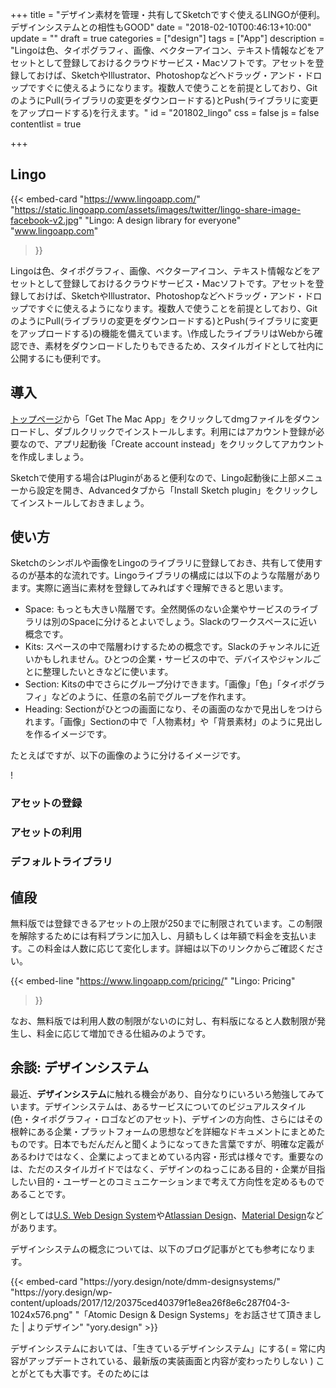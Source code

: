 +++
title = "デザイン素材を管理・共有してSketchですぐ使えるLINGOが便利。デザインシステムとの相性もGOOD"
date = "2018-02-10T00:46:13+10:00"
update = ""
draft = true
categories = ["design"]
tags = ["App"]
description = "Lingoは色、タイポグラフィ、画像、ベクターアイコン、テキスト情報などをアセットとして登録しておけるクラウドサービス・Macソフトです。アセットを登録しておけば、SketchやIllustrator、Photoshopなどへドラッグ・アンド・ドロップですぐに使えるようになります。複数人で使うことを前提としており、GitのようにPull(ライブラリの変更をダウンロードする)とPush(ライブラリに変更をアップロードする)を行えます。"
id = "201802_lingo"
css = false
js = false
contentlist = true

+++

## Lingo
{{< embed-card
    "https://www.lingoapp.com/"
    "https://static.lingoapp.com/assets/images/twitter/lingo-share-image-facebook-v2.jpg"
    "Lingo: A design library for everyone"
    "www.lingoapp.com"
>}}

Lingoは色、タイポグラフィ、画像、ベクターアイコン、テキスト情報などをアセットとして登録しておけるクラウドサービス・Macソフトです。アセットを登録しておけば、SketchやIllustrator、Photoshopなどへドラッグ・アンド・ドロップですぐに使えるようになります。複数人で使うことを前提としており、GitのようにPull(ライブラリの変更をダウンロードする)とPush(ライブラリに変更をアップロードする)の機能を備えています。\作成したライブラリはWebから確認でき、素材をダウンロードしたりもできるため、スタイルガイドとして社内に公開するにも便利です。

## 導入
[トップページ](https://www.lingoapp.com/)から「Get The Mac App」をクリックしてdmgファイルをダウンロードし、ダブルクリックでインストールします。利用にはアカウント登録が必要なので、アプリ起動後「Create account instead」をクリックしてアカウントを作成しましょう。

Sketchで使用する場合はPluginがあると便利なので、Lingo起動後に上部メニューから設定を開き、Advancedタブから「Install Sketch plugin」をクリックしてインストールしておきましょう。

## 使い方
Sketchのシンボルや画像をLingoのライブラリに登録しておき、共有して使用するのが基本的な流れです。Lingoライブラリの構成には以下のような階層があります。実際に適当に素材を登録してみればすぐ理解できると思います。

- Space: もっとも大きい階層です。全然関係のない企業やサービスのライブラリは別のSpaceに分けるとよいでしょう。Slackのワークスペースに近い概念です。
- Kits: スペースの中で階層わけするための概念です。Slackのチャンネルに近いかもしれません。ひとつの企業・サービスの中で、デバイスやジャンルごとに整理したいときなどに使います。
- Section: Kitsの中でさらにグループ分けできます。「画像」「色」「タイポグラフィ」などのように、任意の名前でグループを作れます。
- Heading: Sectionがひとつの画面になり、その画面のなかで見出しをつけられます。「画像」Sectionの中で「人物素材」や「背景素材」のように見出しを作るイメージです。

たとえばですが、以下の画像のように分けるイメージです。

!

### アセットの登録

### アセットの利用

### デフォルトライブラリ




## 値段
無料版では登録できるアセットの上限が250までに制限されています。この制限を解除するためには有料プランに加入し、月額もしくは年額で料金を支払います。この料金は人数に応じて変化します。詳細は以下のリンクからご確認ください。

{{< embed-line
    "https://www.lingoapp.com/pricing/"
    "Lingo: Pricing"
>}}

なお、無料版では利用人数の制限がないのに対し、有料版になると人数制限が発生し、料金に応じて増加できる仕組みのようです。

## 余談: デザインシステム
最近、<b>デザインシステム</b>に触れる機会があり、自分なりにいろいろ勉強してみています。デザインシステムは、あるサービスについてのビジュアルスタイル(色・タイポグラフィ・ロゴなどのアセット)、デザインの方向性、さらにはその根幹にある企業・プラットフォームの思想などを詳細なドキュメントにまとめたものです。日本でもだんだんと聞くようになってきた言葉ですが、明確な定義があるわけではなく、企業によってまとめている内容・形式は様々です。重要なのは、ただのスタイルガイドではなく、デザインのねっこにある目的・企業が目指したい目的・ユーザーとのコミュニケーションまで考えて方向性を定めるものであることです。

例としては[U.S. Web Design System](https://designsystem.digital.gov/design-principles/)や[Atlassian Design](https://atlassian.design/)、[Material Design](https://material.io)などがあります。

デザインシステムの概念については、以下のブログ記事がとても参考になります。

<div>
{{< embed-card "https://yory.design/note/dmm-designsystems/" "https://yory.design/wp-content/uploads/2017/12/20375ced40379f1e8ea26f8e6c287f04-3-1024x576.png" "「Atomic Design & Design Systems」をお話させて頂きました | よりデザイン" "yory.design" >}}
</div>

デザインシステムにおいては、「生きているデザインシステム」にする( = 常に内容がアップデートされている、最新版の実装画面と内容が変わったりしない )  ことがとても大事です。そのためには
